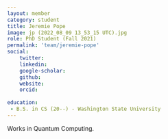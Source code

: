 ```yaml
---
layout: member
category: student
title: Jeremie Pope
image: jp (2022_08_09 13_53_15 UTC).jpg
role: PhD Student (Fall 2021)
permalink: 'team/jeremie-pope'
social:
    twitter: 
    linkedin: 
    google-scholar: 
    github: 
    website:
    orcid: 
    
education:
 - B.S. in CS (20--) - Washington State University 
---
```


Works in Quantum Computing.

